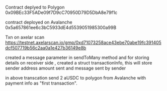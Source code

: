 Contract deplyed to Polygon
0x09BEc33F5ADe09f7D9cC70950D79D5DbA8e79f1c

contract deployed on Avalanche
0x5a657861ee6c3bC5933dE4d5539051985300a99B

Txn on axelar scan
https://testnet.axelarscan.io/gmp/0xd71073258ace43ebe70abe19fc391405dcf507719b56c2aa0a1e427b36149e8b


created a message parameter in sendToMany method and for storing details on receiver side , created a struct transactionInfo, this will store sender address amount sent and message sent by sender

in above transcation send 2 aUSDC to polygon from Avalanche with payment info as "first transaction".
